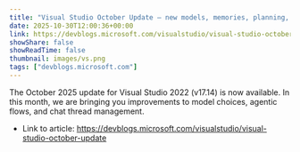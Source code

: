 ```yaml
---
title: "Visual Studio October Update – new models, memories, planning, and more"
date: 2025-10-30T12:00:36+00:00
link: https://devblogs.microsoft.com/visualstudio/visual-studio-october-update
showShare: false
showReadTime: false
thumbnail: images/vs.png
tags: ["devblogs.microsoft.com"]
---
```

The October 2025 update for Visual Studio 2022 (v17.14) is now available. In this month, we are bringing you improvements to model choices, agentic flows, and chat thread management.

- Link to article: https://devblogs.microsoft.com/visualstudio/visual-studio-october-update